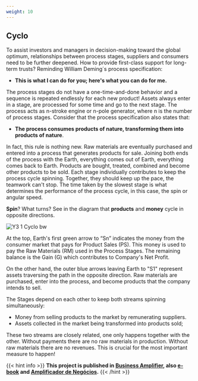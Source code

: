 ```yaml
---
weight: 10
---
```


## Cyclo

To assist investors and managers in decision-making toward the global optimum, relationships between process stages, suppliers and consumers need to be further deepened. How to provide first-class support for long-term trusts? Reminding William Deming´s process specification:

- **This is what I can do for you; here's what you can do for me.**

The process stages do not have a one-time-and-done behavior and a sequence is repeated endlessly for each new product! Assets always enter in a stage, are processed for some time and go to the next stage. The process acts as n-stroke engine or n-pole generator, where n is the number of process stages. Consider that the process specification also states that:

- **The process consumes products of nature, transforming them into products of nature**.

In fact, this rule is nothing new. Raw materials are eventually purchased and entered into a process that generates products for sale. Joining both
ends of the process with the Earth, everything comes out of Earth, everything comes back to Earth. Products are bought, treated, combined and become other products to be sold. Each stage individually contributes to keep the process cycle spinning. Together, they  should keep up the pace, the teamwork can't stop. The time taken by the slowest stage is what determines the performance of the process cycle, in this case, the spin or angular speed.

**Spin**? What turns? See in the diagram that **products** and **money** cycle in opposite directions.

![Y3 1 Cyclo bw](https://user-images.githubusercontent.com/86032/79046804-5dd41d00-7be9-11ea-9239-780095caaffb.png)

At the top, Earth's first green arrow to “Sn” indicates the money from the consumer market that pays for Product Sales (PS). This money is used to pay the Raw Materials (RM) used in the Process Stages. The remaining balance is the Gain (G) which contributes to Company's Net Profit.

On the other hand, the outer blue arrows leaving Earth to "S1" represent assets traversing the path in the opposite direction. Raw materials are purchased, enter into the process, and become products that the company intends to sell.

The Stages depend on each other to keep both streams spinning simultaneously:

- Money from selling products to the market by remunerating suppliers.
- Assets collected in the market being transformed into products sold;

These two streams are closely related, one only happens together with the other. Without payments there are no raw materials in production. Without raw materials there are no revenues. This is crucial for the most important measure to happen!

{{< hint info >}}
**This project is published in [Business Amplifier](https://www.amazon.com/Business-Amplifier-M-Sc-Motta-Lopes/dp/B083XGK14Q), also [e-book](https://www.amazon.com/Business-Amplifier-Jose-Motta-Lopes-ebook-dp-B086L6V6QY/dp/B086L6V6QY/) and [Amplificador de Negócios](https://www.amazon.com/M-Sc-Jose-Motta-Lopes/dp/8592301009).**
{{< /hint >}}
